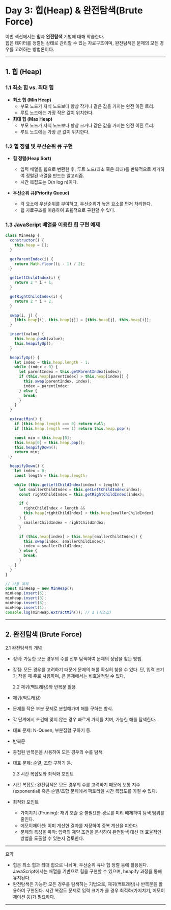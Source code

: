 # **Day 3: 힙(Heap) & 완전탐색(Brute Force)**

이번 섹션에서는 **힙**과 **완전탐색** 기법에 대해 학습한다.  
힙은 데이터를 정렬된 상태로 관리할 수 있는 자료구조이며, 완전탐색은 문제의 모든 경우를 고려하는 방법론이다.

---

## **1. 힙 (Heap)**

### **1.1 최소 힙 vs. 최대 힙**

- **최소 힙 (Min Heap)**
  - 부모 노드가 자식 노드보다 항상 작거나 같은 값을 가지는 완전 이진 트리.
  - 루트 노드에는 가장 작은 값이 위치한다.
- **최대 힙 (Max Heap)**
  - 부모 노드가 자식 노드보다 항상 크거나 같은 값을 가지는 완전 이진 트리.
  - 루트 노드에는 가장 큰 값이 위치한다.

### **1.2 힙 정렬 및 우선순위 큐 구현**

- **힙 정렬(Heap Sort)**

  - 입력 배열을 힙으로 변환한 후, 루트 노드(최소 혹은 최대)를 반복적으로 제거하여 정렬된 배열을 만드는 알고리즘.
  - 시간 복잡도는 O(n log n)이다.

- **우선순위 큐(Priority Queue)**
  - 각 요소에 우선순위를 부여하고, 우선순위가 높은 요소를 먼저 처리한다.
  - 힙 자료구조를 이용하여 효율적으로 구현할 수 있다.

### **1.3 JavaScript 배열을 이용한 힙 구현 예제**

```js
class MinHeap {
  constructor() {
    this.heap = [];
  }

  getParentIndex(i) {
    return Math.floor((i - 1) / 2);
  }

  getLeftChildIndex(i) {
    return 2 * i + 1;
  }

  getRightChildIndex(i) {
    return 2 * i + 2;
  }

  swap(i, j) {
    [this.heap[i], this.heap[j]] = [this.heap[j], this.heap[i]];
  }

  insert(value) {
    this.heap.push(value);
    this.heapifyUp();
  }

  heapifyUp() {
    let index = this.heap.length - 1;
    while (index > 0) {
      let parentIndex = this.getParentIndex(index);
      if (this.heap[parentIndex] > this.heap[index]) {
        this.swap(parentIndex, index);
        index = parentIndex;
      } else {
        break;
      }
    }
  }

  extractMin() {
    if (this.heap.length === 0) return null;
    if (this.heap.length === 1) return this.heap.pop();

    const min = this.heap[0];
    this.heap[0] = this.heap.pop();
    this.heapifyDown();
    return min;
  }

  heapifyDown() {
    let index = 0;
    const length = this.heap.length;

    while (this.getLeftChildIndex(index) < length) {
      let smallerChildIndex = this.getLeftChildIndex(index);
      const rightChildIndex = this.getRightChildIndex(index);

      if (
        rightChildIndex < length &&
        this.heap[rightChildIndex] < this.heap[smallerChildIndex]
      ) {
        smallerChildIndex = rightChildIndex;
      }

      if (this.heap[index] > this.heap[smallerChildIndex]) {
        this.swap(index, smallerChildIndex);
        index = smallerChildIndex;
      } else {
        break;
      }
    }
  }
}

// 사용 예제
const minHeap = new MinHeap();
minHeap.insert(5);
minHeap.insert(3);
minHeap.insert(8);
minHeap.insert(1);
console.log(minHeap.extractMin()); // 1 (최소값)
```

---

## 2. 완전탐색 (Brute Force)

2.1 완전탐색의 개념

- 정의:
  가능한 모든 경우의 수를 전부 탐색하여 문제의 정답을 찾는 방법.
- 장점:
  모든 경우를 고려하기 때문에 문제의 해를 확실히 찾을 수 있다.
  단, 입력 크기가 작을 때 주로 사용하며, 큰 문제에서는 비효율적일 수 있다.

  2.2 재귀(백트래킹)와 반복문 활용

- 재귀(백트래킹)
- 문제를 작은 부분 문제로 분할해가며 해를 구하는 방식.
- 각 단계에서 조건에 맞지 않는 경우 빠르게 가지를 치며, 가능한 해를 탐색한다.
- 대표 문제: N-Queen, 부분집합 구하기 등.
- 반복문
- 중첩된 반복문을 사용하여 모든 경우의 수를 탐색.
- 대표 문제: 순열, 조합 구하기 등.

  2.3 시간 복잡도와 최적화 포인트

- 시간 복잡도:
  완전탐색은 모든 경우의 수를 고려하기 때문에 보통 지수(exponential) 혹은 순열/조합 문제에서 팩토리얼 시간 복잡도를 가질 수 있다.
- 최적화 포인트
  - 가지치기 (Pruning):
    재귀 호출 중 불필요한 경로를 미리 배제하여 탐색 범위를 줄인다.
  - 메모이제이션:
    이미 계산한 결과를 저장하여 중복 계산을 피한다.
  - 문제의 특성을 파악:
    입력의 제약 조건을 분석하여 완전탐색 대신 더 효율적인 방법을 도출할 수 있는지 검토한다.

---

요약

- 힙은 최소 힙과 최대 힙으로 나뉘며, 우선순위 큐나 힙 정렬 등에 활용된다.
  JavaScript에서는 배열을 기반으로 힙을 구현할 수 있으며, heapify 과정을 통해 유지된다.
- 완전탐색은 가능한 모든 경우를 탐색하는 기법으로,
  재귀(백트래킹)나 반복문을 활용하여 구현된다.
  시간 복잡도 문제로 입력 크기가 클 경우 최적화(가지치기, 메모이제이션 등)가 필요하다.

---
